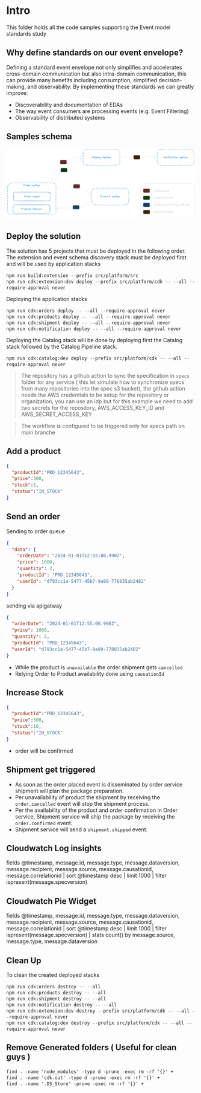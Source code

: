 # Intro

This folder holds all the code samples supporting the  Event model standards study

## Why define standards on our event envelope?

Defining a standard event envelope not only simplifies and accelerates cross-domain communication but also intra-domain communication, this can provide many benefits including consumption, simplified decision-making, and observability. By implementing these standards we can greatly improve:

* Discoverability and documentation of EDAs
* The way event consumers are processing events (e.g. Event Filtering)
* Observability of distributed systems

## Samples schema

![samples schema](./assets/diagram.png)

## Deploy the solution
The solution has 5 projects that must be deployed in the following order.
The extension and event schema discovery stack must be deployed first and will be used by application stacks

```shell
npm run build:extension --prefix src/platform/src
npm run cdk:extension:dev deploy --prefix src/platform/cdk -- --all --require-approval never
```

Deploying the application stacks

```shell
npm run cdk:orders deploy -- --all --require-approval never
npm run cdk:products deploy -- --all --require-approval never
npm run cdk:shipment deploy -- --all --require-approval never
npm run cdk:notification deploy -- --all --require-approval never
```

Deploying the Catalog stack will be done by deploying first the Catalog stack followed by the Catalog Pipeline stack.

```shell
npm run cdk:catalog:dev deploy --prefix src/platform/cdk -- --all --require-approval never
```

> The repository has a github action to sync the specification in `specs` folder for any service ( this let simulate how to synchronize specs from many repositories into the spec s3 bucket), the github action needs the AWS credentials to be setup for the repository or organization, you can use an idp but for this example we need to add two secrets for the repository, AWS_ACCESS_KEY_ID and AWS_SECRET_ACCESS_KEY

> The workflow is configured to be triggered only for specs path on main branche


## Add a product

```json
{
  "productId":"PRD_12345643",
  "price":500,
  "stock":1,
  "status":"IN_STOCK"
}
```

## Send an order

Sending to order queue

```json
{
  "data": {
    "orderDate": "2024-01-01T12:55:00.990Z",
    "price": 1000,
    "quantity": 2,
    "productId": "PRD_12345643",
    "userId": "d793cc1a-5477-45b7-9a89-778835ab2482"
  }
}
```

sending via apigatway

```json
{
  "orderDate": "2024-01-01T12:55:00.990Z",
  "price": 1000,
  "quantity": 2,
  "productId": "PRD_12345643",
  "userId": "d793cc1a-5477-45b7-9a89-778835ab2482"
}
```

* While the product is `unavailable` the order shipment gets `cancelled`
* Relying Order to Product availability done using `causationId`

## Increase Stock

```json
{
  "productId":"PRD_12345643",
  "price":500,
  "stock":10,
  "status":"IN_STOCK"
}
```

* order will be confirmed

## Shipment get triggered

* As soon as the order placed event is disseminated by order service shipment will plan the package preparation.
* Per unavailability of product the shipment by receiving the `order.cancelled` event will stop the shipment process.
* Per the availability of the product and order confirmation in Order service, Shipment service will ship the package by receiving the `order.confirmed` event.
* Shipment service will send a `shipment.shipped` event.

## Cloudwatch Log insights

fields @timestamp, message.id, message.type, message.dataversion, message.recipient, message.source, message.causationid, message.correlationid
| sort @timestamp desc
| limit 1000
| filter ispresent(message.specversion)

## Cloudwatch Pie Widget

fields @timestamp, message.id, message.type, message.dataversion, message.recipient, message.source, message.causationid, message.correlationid
| sort @timestamp desc
| limit 1000
| filter ispresent(message.specversion)
| stats count() by message.source, message.type, message.dataversion

## Clean Up

To clean the created deployed stacks

```shell
npm run cdk:orders destroy -- --all
npm run cdk:products destroy -- --all
npm run cdk:shipment destroy -- --all 
npm run cdk:notification destroy -- --all
npm run cdk:extension:dev destroy --prefix src/platform/cdk -- --all --require-approval never
npm run cdk:catalog:dev destroy --prefix src/platform/cdk -- --all --require-approval never
```

## Remove Generated folders ( Useful for clean guys )

```shell
find . -name 'node_modules' -type d -prune -exec rm -rf '{}' +
find . -name 'cdk.out' -type d -prune -exec rm -rf '{}' +
find . -name '.DS_Store' -prune -exec rm -rf '{}' +
```
